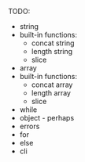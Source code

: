 TODO:

* string
* built-in functions:
   - concat string
   - length string
   - slice
* array
* built-in functions:
   - concat array
   - length array
   - slice
* while
* object - perhaps
* errors
* for
* else
* cli
